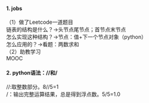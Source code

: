 #### 1. jobs  
（1）做了Leetcode一道题目    
链表的结构是什么？->头节点尾节点；首节点末节点  
怎么实现这种结构？->节点：值+下一个节点对象（python）  
怎么应用的？->看题：两数求和  
（2）助教学习  
MOOC  
#### 2. python语法：//和/  
//:取整数部分。8//5=1    
/：输出完整运算结果，总是得到浮点数。5/5=1.0  
